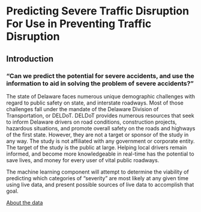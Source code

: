 # Predicting Severe Traffic Disruption For Use in Preventing Traffic Disruption


## Introduction
### “Can we predict the potential for  severe accidents, and use the information to aid in solving the problem of severe accidents?”

<p>
    The state of Delaware faces numerous unique demographic challenges with regard to public safety on state, and interstate roadways. Most of those challenges fall under the mandate of the Delaware Division of Transportation, or DELDoT. DELDoT provides numerous resources that seek to inform Delaware drivers on road conditions, construction projects, hazardous situations, and promote overall safety on the roads and highways of the first state. However, they are not a target or sponsor of the study in any way. The study is not affiliated with any government or corporate entity. The target of the study is the public at large. Helping local drivers remain informed, and become more knowledgeable in real-time has the potential to save lives, and money for every user of vital public roadways. <br>
    
 The machine learning component will attempt to determine the viability of predicting which categories of “severity” are most likely at any given time using live data, and present possible sources of live data to accomplish that goal. <br>
</p>

<a href="https://github.com/stainlessray/Coursera_Capstone/blob/main/report/DATA.md">About the data</a>
    
